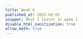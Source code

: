 ```yaml
---
title: Week 6
published_at: 2025-04-03
snippet: What I learnt in week 1
disable_html_sanitization: true
allow_math: true
---
```


<script src="./scripts/p5.js"></script>

<canvas id="p5_example"></canvas>

<script>
    const cnv = document.getElementById ("p5_example")

    function setup () {
        createCanvas (300, 300, P2D, cnv)
    }

    function draw () {
        background (`turquoise`)
        console.log (frameCount)
    }
</script>
